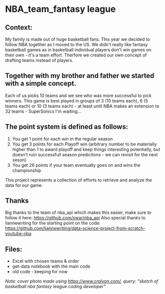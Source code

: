 # NBA_team_fantasy league

## Context:
My family is made out of huge basketball fans.
This year we decided to follow NBA together as I moved to the US.
We didn't really like fantasy basketball games as in basketball individual players don't win games on their own - it's a team effort.
Therfore we created our own concept of drafting teams instead of players.

## Together with my brother and father we started with a simple concept.
Each of us picks 10 teams and we see who was more successful to pick winners.
This game is best played in groups of 3 (10 teams each), 6 (5 teams each) or 10 (3 teams each) - at least until NBA makes an extension to 32 teams - SuperSonics I'm waiting...

## The point system is defined as follows:
1. You get 1 point for each win in the regular season
2. You get 3 points for each Playoff win (arbitrary number to be materially higher than 1 to award playoff and keep things interesting potentially, but doesn't ruin successfull season predicitons - we can revisit for the next seson)
3. You get 26 points if your team eventually goes on and wins the championship

This project represents a collection of efforts to retrieve and analyze the data for our game.


## Thanks
Big thanks to the team of nba_api which makes this easier, make sure to follow it here: https://github.com/swar/nba_api
Also special thanks to liannewriting for the starting point on the code: https://github.com/liannewriting/data-science-project-from-scratch-youtube-nba

## Files:
* Excel with chosen teams & order
* get-data notebook with the main code
* old code - keeping for now


_Note: cover photo made using https://www.craiyon.com/, query: "sketch of basketball nba fantasy league coding developer"_
